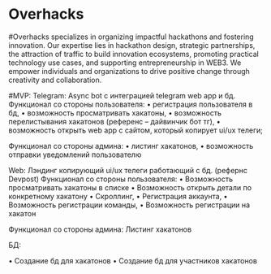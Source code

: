 # Overhacks
#Overhacks specializes in organizing impactful hackathons and fostering innovation. Our expertise lies in hackathon design, strategic partnerships, the attraction of traffic to build innovation ecosystems, promoting practical technology use cases, and supporting entrepreneurship in WEB3. We empower individuals and organizations to drive positive change through creativity and collaboration.

#MVP:
Telegram:
Async bot с интеграцией telegram web app и бд.
Функционал со стороны пользователя: 
•	регистрация пользователя в бд, 
•	возможность просматривать хакатоны, 
•	возможность перелистывания хакатонов (референс – дайвинчик бот тг), 
•	возможность открыть web app с сайтом, который копирует ui/ux телеги; 

Функционал со стороны админа: 
•	листинг хакатонов, 
•	возможность отправки уведомлений пользователю

Web:
Лэндинг копирующий ui/ux телеги работающий с бд. (рефернс Devpost)
Функционал со стороны пользователя:
•	Возможность просматривать хакатоны в списке
•	Возможность открыть детали по конкретному хакатону
•	Скроллинг,
•	Регистрация аккаунта,
•	Возможность регистрации команды,
•	Возможность регистрации на хакатон

Функционал со стороны админа:
Листинг хакатонов

БД:

•	Создание бд для хакатонов
•	Создание бд для участников хакатонов

